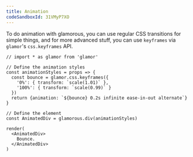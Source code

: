 ```yaml
---
title: Animation
codeSandboxId: 31VMyP7XO
---
```


To do animation with glamorous, you can use regular CSS transitions for simple things,
and for more advanced stuff, you can use `keyframes` via `glamor`'s `css.keyframes`
API.

```interactive
// import * as glamor from 'glamor'

// Define the animation styles
const animationStyles = props => {
  const bounce = glamor.css.keyframes({
    '0%': { transform: `scale(1.01)` },
    '100%': { transform: `scale(0.99)` }
  })
  return {animation: `${bounce} 0.2s infinite ease-in-out alternate`}
}

// Define the element
const AnimatedDiv = glamorous.div(animationStyles)

render(
  <AnimatedDiv>
    Bounce.
  </AnimatedDiv>
)
```
